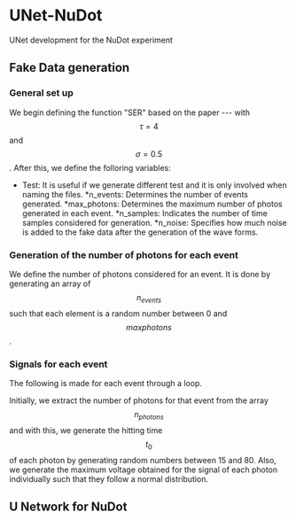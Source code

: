 # UNet-NuDot
UNet development for the NuDot experiment


## Fake Data generation 

### General set up
We begin defining the function "SER" based on the paper --- with $$ \tau = 4$$ and $$ \sigma = 0.5$$. After this, we define the folloring variables:
* Test: It is useful if we generate different test and it is only involved when naming the files. 
*n_events: Determines the number of events generated.
*max_photons: Determines the maximum number of photos generated in each event. 
*n_samples: Indicates the number of time samples considered for generation. 
*n_noise: Specifies how much noise is added to the fake data after the generation of the wave forms. 

### Generation of the number of photons for each event

We define the number of photons considered for an event. It is done by generating an array of $$n_{events}$$ such that each element is a random number between 0 and $$max photons$$.

### Signals for each event

The following is made for each event through a loop.

Initially, we extract the number of photons for that event from the array $$n_{photons}$$ and with this, we generate the hitting time $$t_0$$ of each photon by generating random numbers between 15 and 80. Also, we generate the maximum voltage obtained for the signal of each photon individually such that they follow a normal distribution. 



## U Network for NuDot 
